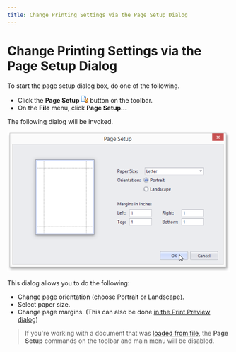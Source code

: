 ```yaml
---
title: Change Printing Settings via the Page Setup Dialog
---
```

# Change Printing Settings via the Page Setup Dialog
To start the page setup dialog box, do one of the following.
* Click the **Page Setup** ![previewButtonPageSetup](../../../../images/img7266.png) button on the toolbar.
* On the **File** menu, click **Page Setup...**

The following dialog will be invoked.

![PageSetupDialog](../../../../images/img7297.png)

This dialog allows you to do the following:
* Change page orientation (choose Portrait or Landscape).
* Select paper size.
* Change page margins. (This can also be done [in the Print Preview dialog](specify-page-margins-in-print-preview.md))

> If you're working with a document that was [loaded from file](../file-management/load-a-print-preview-from-a-file.md), the **Page Setup** commands on the toolbar and main menu will be disabled.